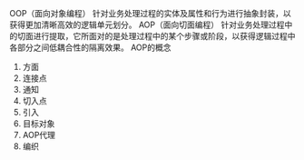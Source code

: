 OOP（面向对象编程） 针对业务处理过程的实体及属性和行为进行抽象封装，以获得更加清晰高效的逻辑单元划分。
AOP（面向切面编程） 针对业务处理过程中的切面进行提取，它所面对的是处理过程中的某个步骤或阶段，以获得逻辑过程中各部分之间低耦合性的隔离效果。
AOP的概念
 1. 方面
 2. 连接点
 3. 通知
 4. 切入点
 5. 引入
 6. 目标对象
 7. AOP代理
 8. 编织
